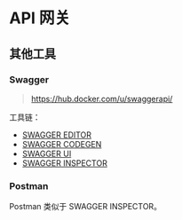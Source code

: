 # API 网关

## 其他工具

### Swagger

> <https://hub.docker.com/u/swaggerapi/>

工具链：

* [SWAGGER EDITOR](https://swagger.io/swagger-editor/)
* [SWAGGER CODEGEN](https://swagger.io/swagger-codegen/)
* [SWAGGER UI](https://swagger.io/swagger-ui/)
* [SWAGGER INSPECTOR](https://swagger.io/swagger-inspector/)

### Postman

Postman 类似于 SWAGGER INSPECTOR。